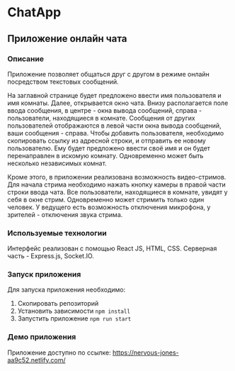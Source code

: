 # ChatApp

## Приложение онлайн чата

### Описание

Приложение позволяет общаться друг с другом в режиме онлайн посредством текстовых сообщений.

На заглавной странице будет предложено ввести имя пользователя и имя комнаты. Далее, открывается окно чата. Внизу располагается поле ввода сообщения, в центре - окна вывода сообщений, справа - пользователи, находящиеся в комнате. Сообщения от других пользователей отображаются в левой части окна вывода сообщений, ваши сообщения - справа. Чтобы добавить пользователя, необходимо скопировать ссылку из адресной строки, и отправить ее новому пользователю. Ему будет предложено ввести своё имя и он будет перенаправлен в искомую комнату. Одновременно может быть несколько независимых комнат.

Кроме этого, в приложении реализована возможность видео-стримов. Для начала стрима необходимо нажать кнопку камеры в правой части строки ввода чата. Все пользователи, находящиеся в комнате, увидят у себя в окне стрим. Одновременно может стримить только один человек. У ведущего есть возможность отключения микрофона, у зрителей - отключения звука стрима.

### Используемые технологии

Интерфейс реализован с помощью React JS, HTML, CSS.
Серверная часть - Express.js, Socket.IO.

### Запуск приложения

Для запуска приложения необходимо:

1. Скопировать репозиторий
2. Установить зависимости
   `npm install`
3. Запустить приложение
   `npm run start`

### Демо приложения

Приложение доступно по ссылке: https://nervous-jones-aa9c52.netlify.com/
